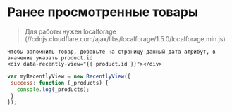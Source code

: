 # Ранее просмотренные товары

> Для работы нужен localforage (//cdnjs.cloudflare.com/ajax/libs/localforage/1.5.0/localforage.min.js)

```twig
Чтобы запомнить товар, добавьте на страницу данный дата атрибут, в значение указать product.id
<div data-recently-view="{{ product.id }}"></div>
```

```js
var myRecentlyView = new RecentlyView({
 success: function (_products) {
   console.log(_products);
 }
});
```

